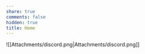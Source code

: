 ```yaml
---
share: true
comments: false
hidden: true
title: Home
---
```


![[Attachments/discord.png|Attachments/discord.png]]